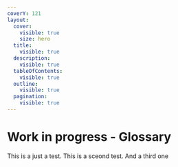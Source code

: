 ```yaml
---
coverY: 121
layout:
  cover:
    visible: true
    size: hero
  title:
    visible: true
  description:
    visible: true
  tableOfContents:
    visible: true
  outline:
    visible: true
  pagination:
    visible: true
---
```


# Work in progress - Glossary

This is a just a test. This is a sceond test. And a third one
